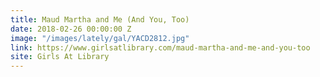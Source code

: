 ```yaml
---
title: Maud Martha and Me (And You, Too)
date: 2018-02-26 00:00:00 Z
image: "/images/lately/gal/YACD2812.jpg"
link: https://www.girlsatlibrary.com/maud-martha-and-me-and-you-too
site: Girls At Library
---
```


